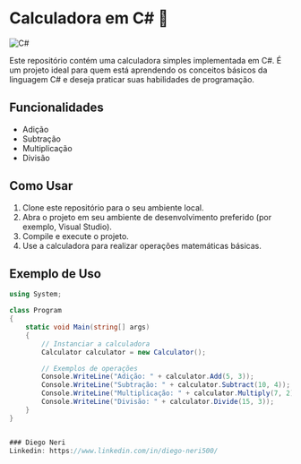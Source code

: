 # Calculadora em C# 🧮

![C#](https://img.shields.io/badge/Language-C%23-green)

Este repositório contém uma calculadora simples implementada em C#. É um projeto ideal para quem está aprendendo os conceitos básicos da linguagem C# e deseja praticar suas habilidades de programação.

## Funcionalidades

- Adição
- Subtração
- Multiplicação
- Divisão

## Como Usar

1. Clone este repositório para o seu ambiente local.
2. Abra o projeto em seu ambiente de desenvolvimento preferido (por exemplo, Visual Studio).
3. Compile e execute o projeto.
4. Use a calculadora para realizar operações matemáticas básicas.

## Exemplo de Uso

```csharp
using System;

class Program
{
    static void Main(string[] args)
    {
        // Instanciar a calculadora
        Calculator calculator = new Calculator();

        // Exemplos de operações
        Console.WriteLine("Adição: " + calculator.Add(5, 3));
        Console.WriteLine("Subtração: " + calculator.Subtract(10, 4));
        Console.WriteLine("Multiplicação: " + calculator.Multiply(7, 2));
        Console.WriteLine("Divisão: " + calculator.Divide(15, 3));
    }
}


### Diego Neri
Linkedin: https://www.linkedin.com/in/diego-neri500/

